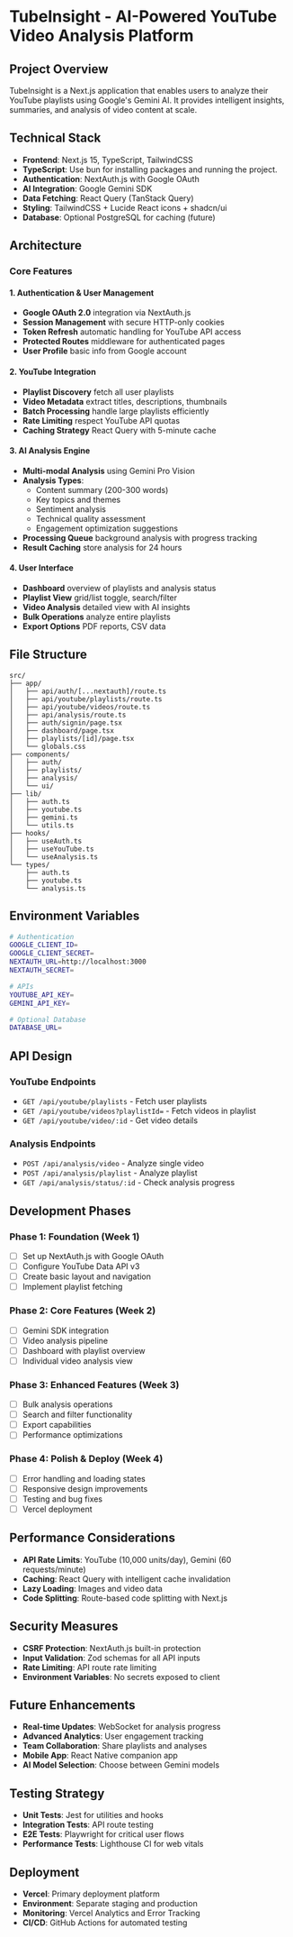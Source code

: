 # TubeInsight - AI-Powered YouTube Video Analysis Platform

## Project Overview

TubeInsight is a Next.js application that enables users to analyze their YouTube playlists using Google's Gemini AI. It provides intelligent insights, summaries, and analysis of video content at scale.

## Technical Stack

- **Frontend**: Next.js 15, TypeScript, TailwindCSS
- **TypeScript**: Use bun for installing packages and running the project.
- **Authentication**: NextAuth.js with Google OAuth
- **AI Integration**: Google Gemini SDK
- **Data Fetching**: React Query (TanStack Query)
- **Styling**: TailwindCSS + Lucide React icons + shadcn/ui
- **Database**: Optional PostgreSQL for caching (future)

## Architecture

### Core Features

#### 1. Authentication & User Management

- **Google OAuth 2.0** integration via NextAuth.js
- **Session Management** with secure HTTP-only cookies
- **Token Refresh** automatic handling for YouTube API access
- **Protected Routes** middleware for authenticated pages
- **User Profile** basic info from Google account

#### 2. YouTube Integration

- **Playlist Discovery** fetch all user playlists
- **Video Metadata** extract titles, descriptions, thumbnails
- **Batch Processing** handle large playlists efficiently
- **Rate Limiting** respect YouTube API quotas
- **Caching Strategy** React Query with 5-minute cache

#### 3. AI Analysis Engine

- **Multi-modal Analysis** using Gemini Pro Vision
- **Analysis Types**:
  - Content summary (200-300 words)
  - Key topics and themes
  - Sentiment analysis
  - Technical quality assessment
  - Engagement optimization suggestions
- **Processing Queue** background analysis with progress tracking
- **Result Caching** store analysis for 24 hours

#### 4. User Interface

- **Dashboard** overview of playlists and analysis status
- **Playlist View** grid/list toggle, search/filter
- **Video Analysis** detailed view with AI insights
- **Bulk Operations** analyze entire playlists
- **Export Options** PDF reports, CSV data

## File Structure

```
src/
├── app/
│   ├── api/auth/[...nextauth]/route.ts
│   ├── api/youtube/playlists/route.ts
│   ├── api/youtube/videos/route.ts
│   ├── api/analysis/route.ts
│   ├── auth/signin/page.tsx
│   ├── dashboard/page.tsx
│   ├── playlists/[id]/page.tsx
│   └── globals.css
├── components/
│   ├── auth/
│   ├── playlists/
│   ├── analysis/
│   └── ui/
├── lib/
│   ├── auth.ts
│   ├── youtube.ts
│   ├── gemini.ts
│   └── utils.ts
├── hooks/
│   ├── useAuth.ts
│   ├── useYouTube.ts
│   └── useAnalysis.ts
└── types/
    ├── auth.ts
    ├── youtube.ts
    └── analysis.ts
```

## Environment Variables

```bash
# Authentication
GOOGLE_CLIENT_ID=
GOOGLE_CLIENT_SECRET=
NEXTAUTH_URL=http://localhost:3000
NEXTAUTH_SECRET=

# APIs
YOUTUBE_API_KEY=
GEMINI_API_KEY=

# Optional Database
DATABASE_URL=
```

## API Design

### YouTube Endpoints

- `GET /api/youtube/playlists` - Fetch user playlists
- `GET /api/youtube/videos?playlistId=` - Fetch videos in playlist
- `GET /api/youtube/video/:id` - Get video details

### Analysis Endpoints

- `POST /api/analysis/video` - Analyze single video
- `POST /api/analysis/playlist` - Analyze playlist
- `GET /api/analysis/status/:id` - Check analysis progress

## Development Phases

### Phase 1: Foundation (Week 1)

- [ ] Set up NextAuth.js with Google OAuth
- [ ] Configure YouTube Data API v3
- [ ] Create basic layout and navigation
- [ ] Implement playlist fetching

### Phase 2: Core Features (Week 2)

- [ ] Gemini SDK integration
- [ ] Video analysis pipeline
- [ ] Dashboard with playlist overview
- [ ] Individual video analysis view

### Phase 3: Enhanced Features (Week 3)

- [ ] Bulk analysis operations
- [ ] Search and filter functionality
- [ ] Export capabilities
- [ ] Performance optimizations

### Phase 4: Polish & Deploy (Week 4)

- [ ] Error handling and loading states
- [ ] Responsive design improvements
- [ ] Testing and bug fixes
- [ ] Vercel deployment

## Performance Considerations

- **API Rate Limits**: YouTube (10,000 units/day), Gemini (60 requests/minute)
- **Caching**: React Query with intelligent cache invalidation
- **Lazy Loading**: Images and video data
- **Code Splitting**: Route-based code splitting with Next.js

## Security Measures

- **CSRF Protection**: NextAuth.js built-in protection
- **Input Validation**: Zod schemas for all API inputs
- **Rate Limiting**: API route rate limiting
- **Environment Variables**: No secrets exposed to client

## Future Enhancements

- **Real-time Updates**: WebSocket for analysis progress
- **Advanced Analytics**: User engagement tracking
- **Team Collaboration**: Share playlists and analyses
- **Mobile App**: React Native companion app
- **AI Model Selection**: Choose between Gemini models

## Testing Strategy

- **Unit Tests**: Jest for utilities and hooks
- **Integration Tests**: API route testing
- **E2E Tests**: Playwright for critical user flows
- **Performance Tests**: Lighthouse CI for web vitals

## Deployment

- **Vercel**: Primary deployment platform
- **Environment**: Separate staging and production
- **Monitoring**: Vercel Analytics and Error Tracking
- **CI/CD**: GitHub Actions for automated testing
